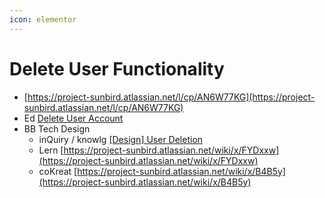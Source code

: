 ```yaml
---
icon: elementor
---
```


# Delete User Functionality

* [https://project-sunbird.atlassian.net/l/cp/AN6W77KG](https://project-sunbird.atlassian.net/l/cp/AN6W77KG)
* Ed [Delete User Account](https://project-sunbird.atlassian.net/wiki/spaces/SUN/pages/3340107781/Delete+User+Account)
* BB Tech Design
  * inQuiry / knowlg [\[Design\] User Deletion](https://project-sunbird.atlassian.net/wiki/spaces/QB/pages/3363602476/Design+User+Deletion)
  * Lern [https://project-sunbird.atlassian.net/wiki/x/FYDxxw](https://project-sunbird.atlassian.net/wiki/x/FYDxxw)
  * coKreat [https://project-sunbird.atlassian.net/wiki/x/B4B5y](https://project-sunbird.atlassian.net/wiki/x/B4B5y)
